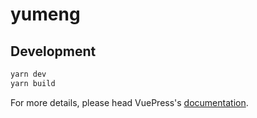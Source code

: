 # yumeng

> 

## Development

```bash
yarn dev
yarn build
```

For more details, please head VuePress's [documentation](https://v1.vuepress.vuejs.org/).

